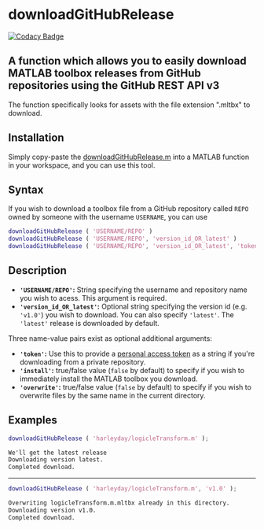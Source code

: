 # downloadGitHubRelease

[![Codacy Badge](https://api.codacy.com/project/badge/Grade/8f178489c803497697f41941752573cb)](https://app.codacy.com/app/harleyday/downloadGitHubRelease?utm_source=github.com&utm_medium=referral&utm_content=harleyday/downloadGitHubRelease&utm_campaign=Badge_Grade_Dashboard)

## A function which allows you to easily download MATLAB toolbox releases from GitHub repositories using the GitHub REST API v3

The function specifically looks for assets with the file extension ".mltbx" to download.

## Installation

Simply copy-paste the [downloadGitHubRelease.m](https://github.com/harleyday/downloadGitHubRelease/blob/master/downloadGitHubRelease.m) into a MATLAB function in your workspace, and you can use this tool.

## Syntax

If you wish to download a toolbox file from a GitHub repository called `REPO` owned by someone with the username `USERNAME`, you can use

```MATLAB
downloadGitHubRelease ( 'USERNAME/REPO' )
downloadGitHubRelease ( 'USERNAME/REPO', 'version_id_OR_latest' )
downloadGitHubRelease ( 'USERNAME/REPO', 'version_id_OR_latest', 'token', PERSONAL_ACESS_TOKEN, 'install', true/false, 'overwrite', true/false )
```

## Description

  - **`'USERNAME/REPO'`:** String specifying the username and repository name you wish to acess. This argument is required.
  - **`'version_id_OR_latest'`:** Optional string specifying the version id (e.g. `'v1.0'`) you wish to download. You can also specify `'latest'`. The `'latest'` release is downloaded by default.

Three name-value pairs exist as optional additional arguments:
  - **`'token'`:** Use this to provide a [personal access token](https://github.com/settings/tokens) as a string if you're downloading from a private repository.
  - **`'install'`:** true/false value (`false` by default) to specify if you wish to immediately install the MATLAB toolbox you download.
  - **`'overwrite'`:** true/false value (`false` by default) to specify if you wish to overwrite files by the same name in the current directory.

## Examples

```MATLAB
downloadGitHubRelease ( 'harleyday/logicleTransform.m' );
```

```HTML
We'll get the latest release
Downloading version latest.
Completed download.
```

---

```MATLAB
downloadGitHubRelease ( 'harleyday/logicleTransform.m', 'v1.0' );
```

```HTML
Overwriting logicleTransform.m.mltbx already in this directory.
Downloading version v1.0.
Completed download.
```

